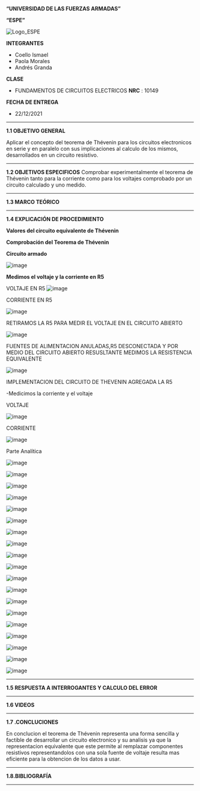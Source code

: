 **“UNIVERSIDAD DE LAS FUERZAS ARMADAS”**

**“ESPE”**

![Logo_ESPE](https://user-images.githubusercontent.com/93800511/140828546-04ee2765-180c-4e68-84cf-8bca73c21c5f.png)

**INTEGRANTES**
* Coello Ismael 
* Paola Morales 
* Andrés Granda
 
**CLASE**
* FUNDAMENTOS DE CIRCUITOS ELECTRICOS **NRC** : 10149

**FECHA DE ENTREGA**
* 22/12/2021
--------------------------------------------------------------------------------------------------------------------------------------------------------------------------------

**1.1 OBJETIVO GENERAL**

Aplicar el concepto del teorema de Thévenin para los circuitos electronicos en serie y en paralelo con sus implicaciones al calculo de los mismos, desarrollados en un circuito resistivo. 

--------------------------------------------------------------------------------------------------------------------------------------------------------------------------------

**1.2 OBJETIVOS ESPECIFICOS**
Comprobar experimentalmente el teorema de Thévenin tanto para la corriente como para los voltajes comprobado por un circuito calculado y uno medido. 

--------------------------------------------------------------------------------------------------------------------------------------------------------------------------------

**1.3 MARCO TEÓRICO**

--------------------------------------------------------------------------------------------------------------------------------------------------------------------------------

**1.4 EXPLICACIÓN DE PROCEDIMIENTO**

**Valores del circuito equivalente de Thévenin**


**Comprobación del Teorema de Thévenin**


**Circuito armado**

![image](https://user-images.githubusercontent.com/93835587/148454029-df3d2acd-32ef-4722-9da8-611160ca6e59.png)

**Medimos el voltaje y la corriente en R5**

VOLTAJE EN R5
![image](https://user-images.githubusercontent.com/93835587/148455077-e4566529-cfc4-4132-a6f5-270c155f3631.png)

CORRIENTE EN R5

![image](https://user-images.githubusercontent.com/93835587/148455716-4cab65db-670b-4b1a-baa8-10e2bce456eb.png)

RETIRAMOS LA R5 PARA MEDIR EL VOLTAJE EN EL CIRCUITO ABIERTO

![image](https://user-images.githubusercontent.com/93835587/148457072-9cac38da-850b-4a60-ab80-2675c365a3f6.png)

FUENTES DE ALIMENTACION ANULADAS,R5 DESCONECTADA Y POR MEDIO DEL CIRCUITO ABIERTO RESUSLTANTE MEDIMOS LA RESISTENCIA EQUIVALENTE 

![image](https://user-images.githubusercontent.com/93835587/148458021-8f9d9646-9716-4bfb-9936-d3030562d7a0.png)

IMPLEMENTACION DEL CIRCUITO DE THEVENIN AGREGADA LA R5

-Medicimos la corriente y el voltaje 

VOLTAJE

![image](https://user-images.githubusercontent.com/93835587/148461953-1702d62e-189c-4487-8637-f7db6c31532a.png)

CORRIENTE

![image](https://user-images.githubusercontent.com/93835587/148462419-39564380-c578-42ce-ad7f-d60e821ce1c9.png)


Parte Analítica 

![image](https://user-images.githubusercontent.com/93835533/148472902-a5ea03b8-6322-41de-b2ca-e301ec8637f1.png)

![image](https://user-images.githubusercontent.com/93835533/148472906-3cd8ac6a-23a0-4fd2-90ab-c1d3ab8550f4.png)

![image](https://user-images.githubusercontent.com/93835533/148472922-a2329189-91ac-49f0-9a5d-189be4e7ab15.png)

![image](https://user-images.githubusercontent.com/93835533/148472930-7e18e5e5-74b0-433e-857a-59f0e5d27fa0.png)

![image](https://user-images.githubusercontent.com/93835533/148472937-05c8d65b-9122-4680-b9ba-11071b4bc1f0.png)

![image](https://user-images.githubusercontent.com/93835533/148473022-9b84544e-68f2-40d8-b439-33877e14ba38.png)

![image](https://user-images.githubusercontent.com/93835533/148473031-cb772728-9db0-4b00-82d7-ff5d9b7257a6.png)

![image](https://user-images.githubusercontent.com/93835533/148473108-a6e43d1e-a461-4003-a6f9-b42ee51dfbb1.png)

![image](https://user-images.githubusercontent.com/93835533/148473209-bdc13128-2efa-4405-bf9b-e397ad8f3199.png)

![image](https://user-images.githubusercontent.com/93835533/148473387-ef1e6f6f-67df-4680-831b-6f5465a1a200.png)

![image](https://user-images.githubusercontent.com/93835533/148473399-882f5f9e-67a5-4f3e-9aa9-977f60027e7b.png)

![image](https://user-images.githubusercontent.com/93835533/148473408-c8074bb2-8272-4d36-bb2b-59de8377e6cf.png)

![image](https://user-images.githubusercontent.com/93835533/148473487-38d0590c-ae9f-4cc4-adb2-ba47ed9151cc.png)



![image](https://user-images.githubusercontent.com/93835533/148473656-f72685d6-bd0c-42a3-9e88-176047be9475.png)

![image](https://user-images.githubusercontent.com/93835533/148473669-f42ab77f-b7f7-4b31-b80d-3ca788d91fc4.png)

![image](https://user-images.githubusercontent.com/93835533/148473735-c32d6d87-fe11-49c6-a44f-8244411bd63c.png)

![image](https://user-images.githubusercontent.com/93835533/148473818-520d8b82-84ff-4288-9adb-e6bbf0ca8fa1.png)

![image](https://user-images.githubusercontent.com/93835533/148473843-239c8214-97b0-4faa-94be-d3599db5f87f.png)

![image](https://user-images.githubusercontent.com/93835533/148473905-cb5ad2d5-174e-415e-bcc4-ee2545576399.png)





--------------------------------------------------------------------------------------------------------------------------------------------------------------------------------

**1.5 RESPUESTA A INTERROGANTES Y CALCULO DEL ERROR**

--------------------------------------------------------------------------------------------------------------------------------------------------------------------------------

**1.6 VIDEOS**

--------------------------------------------------------------------------------------------------------------------------------------------------------------------------------

**1.7 .CONCLUCIONES**

En conclucion el teorema de Thévenin representa una forma sencilla y factible de desarrollar un circuito electronico y su analisis ya que la representacion equivalente que este permite al remplazar componentes resistivos representandolos con una sola fuente de voltaje resulta mas eficiente para la obtencion de los datos a usar.

--------------------------------------------------------------------------------------------------------------------------------------------------------------------------------

**1.8.BIBLIOGRAFÍA**

--------------------------------------------------------------------------------------------------------------------------------------------------------------------------------

